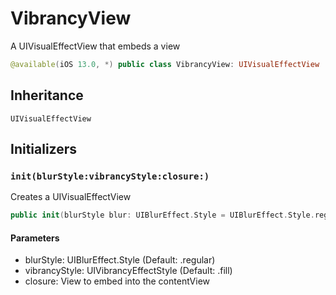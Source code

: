 # VibrancyView

A UIVisualEffectView that embeds a view

``` swift
@available(iOS 13.0, *) public class VibrancyView: UIVisualEffectView
```

## Inheritance

`UIVisualEffectView`

## Initializers

### `init(blurStyle:vibrancyStyle:closure:)`

Creates a UIVisualEffectView

``` swift
public init(blurStyle blur: UIBlurEffect.Style = UIBlurEffect.Style.regular, vibrancyStyle vibrancy: UIVibrancyEffectStyle = .fill, closure: () -> UIView)
```

#### Parameters

  - blurStyle: UIBlurEffect.Style (Default: .regular)
  - vibrancyStyle: UIVibrancyEffectStyle (Default: .fill)
  - closure: View to embed into the contentView
